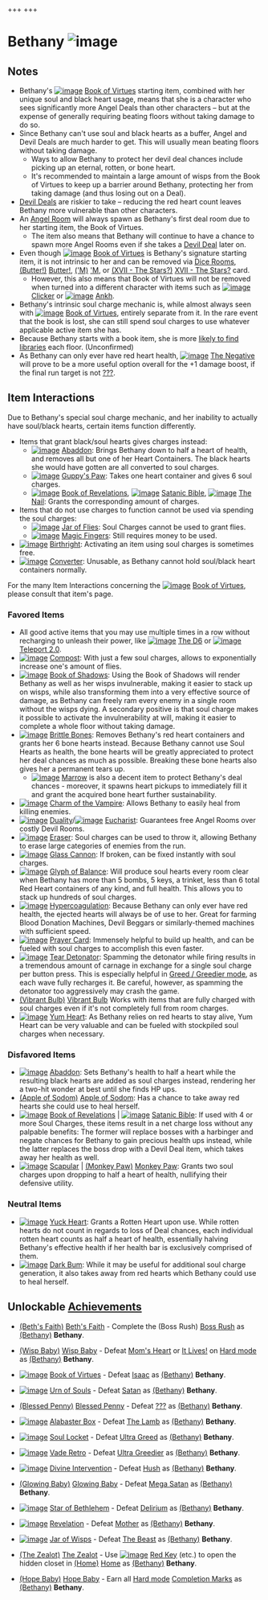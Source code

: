 +++
+++

 # Bethany ![image](/image/Bethany.png) 

Notes
-------


* Bethany's [![image](/image/Book_of_Virtues.png)](/wiki/Book_of_Virtues "Book of Virtues") [Book of Virtues](/wiki/Book_of_Virtues "Book of Virtues") starting item, combined with her unique soul and black heart usage, means that she is a character who sees significantly more Angel Deals than other characters – but at the expense of generally requiring beating floors without taking damage to do so.
* Since Bethany can't use soul and black hearts as a buffer, Angel and Devil Deals are much harder to get. This will usually mean beating floors without taking damage.
	+ Ways to allow Bethany to protect her devil deal chances include picking up an eternal, rotten, or bone heart.
	+ It's recommended to maintain a large amount of wisps from the Book of Virtues to keep up a barrier around Bethany, protecting her from taking damage (and thus losing out on a Deal).
* [Devil Deals](/wiki/Devil_Room#Deals_with_the_Devil "Devil Room") are riskier to take – reducing the red heart count leaves Bethany more vulnerable than other characters.
* An [Angel Room](/wiki/Angel_Room "Angel Room") will always spawn as Bethany's first deal room due to her starting item, the Book of Virtues.
	+ The item also means that Bethany will continue to have a chance to spawn more Angel Rooms even if she takes a [Devil Deal](/wiki/Devil_Room "Devil Room") later on.
* Even though [![image](/image/Book_of_Virtues.png)](/wiki/Book_of_Virtues "Book of Virtues") [Book of Virtues](/wiki/Book_of_Virtues "Book of Virtues") is Bethany's signature starting item, it is not intrinsic to her and can be removed via [Dice Rooms](/wiki/Dice_Room#Effects "Dice Room"), [(Butter!)](/wiki/Butter! "Butter!") [Butter!](/wiki/Butter! "Butter!"), [('M)](/wiki/%27M "'M") ['M](/wiki/%27M "'M"), or [(XVII - The Stars?)](/wiki/Cards_and_Runes "XVII - The Stars?") [XVII - The Stars?](/wiki/Cards_and_Runes "Cards and Runes") card.
	+ However, this also means that Book of Virtues will not be removed when turned into a different character with items such as [![image](/image/Clicker.png)](/wiki/Clicker "Clicker") [Clicker](/wiki/Clicker "Clicker") or [![image](/image/Ankh.png)](/wiki/Ankh "Ankh") [Ankh](/wiki/Ankh "Ankh").
* Bethany's intrinsic soul charge mechanic is, while almost always seen with [![image](/image/Book_of_Virtues.png)](/wiki/Book_of_Virtues "Book of Virtues") [Book of Virtues](/wiki/Book_of_Virtues "Book of Virtues"), entirely separate from it. In the rare event that the book is lost, she can still spend soul charges to use whatever applicable active item she has.
* Because Bethany starts with a book item, she is more [likely to find libraries](/wiki/Level_Generation "Level Generation") each floor. (Unconfirmed)
* As Bethany can only ever have red heart health, [![image](/image/The_Negative.png)](/wiki/The_Negative "The Negative") [The Negative](/wiki/The_Negative "The Negative") will prove to be a more useful option overall for the +1 damage boost, if the final run target is not [???](/wiki/%3F%3F%3F_(Boss) "??? (Boss)").


Item Interactions
-------------------


Due to Bethany's special soul charge mechanic, and her inability to actually have soul/black hearts, certain items function differently.



* Items that grant black/soul hearts gives charges instead:
	+ [![image](/image/Abaddon.png)](/wiki/Abaddon "Abaddon") [Abaddon](/wiki/Abaddon "Abaddon"): Brings Bethany down to half a heart of health, and removes all but one of her Heart Containers. The black hearts she would have gotten are all converted to soul charges.
	+ [![image](/image/Guppy%27s_Paw.png)](/wiki/Guppy%27s_Paw "Guppy's Paw") [Guppy's Paw](/wiki/Guppy%27s_Paw "Guppy's Paw"): Takes one heart container and gives 6 soul charges.
	+ [![image](/image/Book_of_Revelations.png)](/wiki/Book_of_Revelations "Book of Revelations") [Book of Revelations](/wiki/Book_of_Revelations "Book of Revelations"), [![image](/image/Satanic_Bible.png)](/wiki/Satanic_Bible "Satanic Bible") [Satanic Bible](/wiki/Satanic_Bible "Satanic Bible"), [![image](/image/The_Nail.png)](/wiki/The_Nail "The Nail") [The Nail](/wiki/The_Nail "The Nail"): Grants the corresponding amount of charges.
* Items that do not use charges to function cannot be used via spending the soul charges:
	+ [![image](/image/Jar_of_Flies.png)](/wiki/Jar_of_Flies "Jar of Flies") [Jar of Flies](/wiki/Jar_of_Flies "Jar of Flies"): Soul Charges cannot be used to grant flies.
	+ [![image](/image/Magic_Fingers.png)](/wiki/Magic_Fingers "Magic Fingers") [Magic Fingers](/wiki/Magic_Fingers "Magic Fingers"): Still requires money to be used.
* [![image](/image/Birthright.png)](/wiki/Birthright "Birthright") [Birthright](/wiki/Birthright "Birthright"): Activating an item using soul charges is sometimes free.
* [![image](/image/Converter.png)](/wiki/Converter "Converter") [Converter](/wiki/Converter "Converter"): Unusable, as Bethany cannot hold soul/black heart containers normally.


For the many Item Interactions concerning the [![image](/image/Book_of_Virtues.png)](/wiki/Book_of_Virtues "Book of Virtues") [Book of Virtues](/wiki/Book_of_Virtues "Book of Virtues"), please consult that item's page.



### Favored Items


* All good active items that you may use multiple times in a row without recharging to unleash their power, like [![image](/image/The_D6.png)](/wiki/The_D6 "The D6") [The D6](/wiki/The_D6 "The D6") or [![image](/image/Teleport_2.0.png)](/wiki/Teleport_2.0 "Teleport 2.0") [Teleport 2.0](/wiki/Teleport_2.0 "Teleport 2.0").
* [![image](/image/Compost.png)](/wiki/Compost "Compost") [Compost](/wiki/Compost "Compost"): With just a few soul charges, allows to exponentially increase one's amount of flies.
* [![image](/image/Book_of_Shadows.png)](/wiki/Book_of_Shadows "Book of Shadows") [Book of Shadows](/wiki/Book_of_Shadows "Book of Shadows"): Using the Book of Shadows will render Bethany as well as her wisps invulnerable, making it easier to stack up on wisps, while also transforming them into a very effective source of damage, as Bethany can freely ram every enemy in a single room without the wisps dying. A secondary positive is that soul charge makes it possible to activate the invulnerability at will, making it easier to complete a whole floor without taking damage.
* [![image](/image/Brittle_Bones.png)](/wiki/Brittle_Bones "Brittle Bones") [Brittle Bones](/wiki/Brittle_Bones "Brittle Bones"): Removes Bethany's red heart containers and grants her 6 bone hearts instead. Because Bethany cannot use Soul Hearts as health, the bone hearts will be greatly appreciated to protect her deal chances as much as possible. Breaking these bone hearts also gives her a permanent tears up.
	+ [![image](/image/Marrow.png)](/wiki/Marrow "Marrow") [Marrow](/wiki/Marrow "Marrow") is also a decent item to protect Bethany's deal chances - moreover, it spawns heart pickups to immediately fill it and grant the acquired bone heart further sustainability.
* [![image](/image/Charm_of_the_Vampire.png)](/wiki/Charm_of_the_Vampire "Charm of the Vampire") [Charm of the Vampire](/wiki/Charm_of_the_Vampire "Charm of the Vampire"): Allows Bethany to easily heal from killing enemies.
* [![image](/image/Duality.png)](/wiki/Duality "Duality") [Duality](/wiki/Duality "Duality")/[![image](/image/Eucharist.png)](/wiki/Eucharist "Eucharist") [Eucharist](/wiki/Eucharist "Eucharist"): Guarantees free Angel Rooms over costly Devil Rooms.
* [![image](/image/Eraser.png)](/wiki/Eraser "Eraser") [Eraser](/wiki/Eraser "Eraser"): Soul charges can be used to throw it, allowing Bethany to erase large categories of enemies from the run.
* [![image](/image/Glass_Cannon.png)](/wiki/Glass_Cannon "Glass Cannon") [Glass Cannon](/wiki/Glass_Cannon "Glass Cannon"): If broken, can be fixed instantly with soul charges.
* [![image](/image/Glyph_of_Balance.png)](/wiki/Glyph_of_Balance "Glyph of Balance") [Glyph of Balance](/wiki/Glyph_of_Balance "Glyph of Balance"): Will produce soul hearts every room clear when Bethany has more than 5 bombs, 5 keys, a trinket, less than 6 total Red Heart containers of any kind, and full health. This allows you to stack up hundreds of soul charges.
* [![image](/image/Hypercoagulation.png)](/wiki/Hypercoagulation "Hypercoagulation") [Hypercoagulation](/wiki/Hypercoagulation "Hypercoagulation"): Because Bethany can only ever have red health, the ejected hearts will always be of use to her. Great for farming Blood Donation Machines, Devil Beggars or similarly-themed machines with sufficient speed.
* [![image](/image/Prayer_Card.png)](/wiki/Prayer_Card "Prayer Card") [Prayer Card](/wiki/Prayer_Card "Prayer Card"): Immensely helpful to build up health, and can be fueled with soul charges to accomplish this even faster.
* [![image](/image/Tear_Detonator.png)](/wiki/Tear_Detonator "Tear Detonator") [Tear Detonator](/wiki/Tear_Detonator "Tear Detonator"): Spamming the detonator while firing results in a tremendous amount of carnage in exchange for a single soul charge per button press. This is especially helpful in [Greed / Greedier mode](/wiki/Greed_Mode "Greed Mode"), as each wave fully recharges it. Be careful, however, as spamming the detonator too aggressively may crash the game.
* [(Vibrant Bulb)](/wiki/Vibrant_Bulb "Vibrant Bulb") [Vibrant Bulb](/wiki/Vibrant_Bulb "Vibrant Bulb") Works with items that are fully charged with soul charges even if it's not completely full from room charges.
* [![image](/image/Yum_Heart.png)](/wiki/Yum_Heart "Yum Heart") [Yum Heart](/wiki/Yum_Heart "Yum Heart"): As Bethany relies on red hearts to stay alive, Yum Heart can be very valuable and can be fueled with stockpiled soul charges when necessary.


### Disfavored Items


* [![image](/image/Abaddon.png)](/wiki/Abaddon "Abaddon") [Abaddon](/wiki/Abaddon "Abaddon"): Sets Bethany's health to half a heart while the resulting black hearts are added as soul charges instead, rendering her a two-hit wonder at best until she finds HP ups.
* [(Apple of Sodom)](/wiki/Apple_of_Sodom "Apple of Sodom") [Apple of Sodom](/wiki/Apple_of_Sodom "Apple of Sodom"): Has a chance to take away red hearts she could use to heal herself.
* [![image](/image/Book_of_Revelations.png)](/wiki/Book_of_Revelations "Book of Revelations") [Book of Revelations](/wiki/Book_of_Revelations "Book of Revelations") | [![image](/image/Satanic_Bible.png)](/wiki/Satanic_Bible "Satanic Bible") [Satanic Bible](/wiki/Satanic_Bible "Satanic Bible"): If used with 4 or more Soul Charges, these items result in a net charge loss without any palpable benefits: The former will replace bosses with a harbinger and negate chances for Bethany to gain precious health ups instead, while the latter replaces the boss drop with a Devil Deal item, which takes away her health as well.
* [![image](/image/Scapular.png)](/wiki/Scapular "Scapular") [Scapular](/wiki/Scapular "Scapular") | [(Monkey Paw)](/wiki/Monkey_Paw "Monkey Paw") [Monkey Paw](/wiki/Monkey_Paw "Monkey Paw"): Grants two soul charges upon dropping to half a heart of health, nullifying their defensive utility.


### Neutral Items


* [![image](/image/Yuck_Heart.png)](/wiki/Yuck_Heart "Yuck Heart") [Yuck Heart](/wiki/Yuck_Heart "Yuck Heart"): Grants a Rotten Heart upon use. While rotten hearts do not count in regards to loss of Deal chances, each individual rotten heart counts as half a heart of health, essentially halving Bethany's effective health if her health bar is exclusively comprised of them.
* [![image](/image/Dark_Bum.png)](/wiki/Dark_Bum "Dark Bum") [Dark Bum](/wiki/Dark_Bum "Dark Bum"): While it may be useful for additional soul charge generation, it also takes away from red hearts which Bethany could use to heal herself.


Unlockable [Achievements](/wiki/Achievements "Achievements")
--------------------------------------------------------------


* [(Beth's Faith)](/wiki/Beth%27s_Faith "Beth's Faith")  [Beth's Faith](/wiki/Beth%27s_Faith "Beth's Faith") - Complete the (Boss Rush) [Boss Rush](/wiki/Boss_Rush "Boss Rush") as  [(Bethany)](/wiki/Bethany "Bethany") **Bethany**.


* [(Wisp Baby)](/wiki/Co-op#Repentance_babies "Wisp Baby")  [Wisp Baby](/wiki/Co-op#Repentance_babies "Co-op") - Defeat [Mom's Heart](/wiki/Mom%27s_Heart "Mom's Heart") or [It Lives!](/wiki/It_Lives! "It Lives!") on [Hard mode](/wiki/Hard_mode "Hard mode") as  [(Bethany)](/wiki/Bethany "Bethany") **Bethany**.


* [![image](/image/Book_of_Virtues.png)](/wiki/Book_of_Virtues "Book of Virtues")  [Book of Virtues](/wiki/Book_of_Virtues "Book of Virtues") - Defeat [Isaac](/wiki/Isaac_(Boss) "Isaac (Boss)") as  [(Bethany)](/wiki/Bethany "Bethany") **Bethany**.


* [![image](/image/Urn_of_Souls.png)](/wiki/Urn_of_Souls "Urn of Souls")  [Urn of Souls](/wiki/Urn_of_Souls "Urn of Souls") - Defeat [Satan](/wiki/Satan "Satan") as  [(Bethany)](/wiki/Bethany "Bethany") **Bethany**.


* [(Blessed Penny)](/wiki/Blessed_Penny "Blessed Penny")  [Blessed Penny](/wiki/Blessed_Penny "Blessed Penny") - Defeat [???](/wiki/%3F%3F%3F_(Boss) "??? (Boss)") as  [(Bethany)](/wiki/Bethany "Bethany") **Bethany**.


* [![image](/image/Alabaster_Box.png)](/wiki/Alabaster_Box "Alabaster Box")  [Alabaster Box](/wiki/Alabaster_Box "Alabaster Box") - Defeat [The Lamb](/wiki/The_Lamb "The Lamb") as  [(Bethany)](/wiki/Bethany "Bethany") **Bethany**.


* [![image](/image/Soul_Locket.png)](/wiki/Soul_Locket "Soul Locket")  [Soul Locket](/wiki/Soul_Locket "Soul Locket") - Defeat [Ultra Greed](/wiki/Ultra_Greed "Ultra Greed") as  [(Bethany)](/wiki/Bethany "Bethany") **Bethany**.


* [![image](/image/Vade_Retro.png)](/wiki/Vade_Retro "Vade Retro")  [Vade Retro](/wiki/Vade_Retro "Vade Retro") - Defeat [Ultra Greedier](/wiki/Ultra_Greedier "Ultra Greedier") as  [(Bethany)](/wiki/Bethany "Bethany") **Bethany**.


* [![image](/image/Divine_Intervention.png)](/wiki/Divine_Intervention "Divine Intervention")  [Divine Intervention](/wiki/Divine_Intervention "Divine Intervention") - Defeat [Hush](/wiki/Hush "Hush") as  [(Bethany)](/wiki/Bethany "Bethany") **Bethany**.


* [(Glowing Baby)](/wiki/Co-op#Repentance_babies "Glowing Baby")  [Glowing Baby](/wiki/Co-op#Repentance_babies "Co-op") - Defeat [Mega Satan](/wiki/Mega_Satan "Mega Satan") as  [(Bethany)](/wiki/Bethany "Bethany") **Bethany**.


* [![image](/image/Star_of_Bethlehem.png)](/wiki/Star_of_Bethlehem "Star of Bethlehem")  [Star of Bethlehem](/wiki/Star_of_Bethlehem "Star of Bethlehem") - Defeat [Delirium](/wiki/Delirium "Delirium") as  [(Bethany)](/wiki/Bethany "Bethany") **Bethany**.


* [![image](/image/Revelation.png)](/wiki/Revelation "Revelation")  [Revelation](/wiki/Revelation "Revelation") - Defeat [Mother](/wiki/Mother "Mother") as  [(Bethany)](/wiki/Bethany "Bethany") **Bethany**.


* [![image](/image/Jar_of_Wisps.png)](/wiki/Jar_of_Wisps "Jar of Wisps")  [Jar of Wisps](/wiki/Jar_of_Wisps "Jar of Wisps") - Defeat [The Beast](/wiki/The_Beast "The Beast") as  [(Bethany)](/wiki/Bethany "Bethany") **Bethany**.


* [(The Zealot)](/wiki/Tainted_Bethany "The Zealot")  [The Zealot](/wiki/Tainted_Bethany "Tainted Bethany") - Use [![image](/image/Red_Key.png)](/wiki/Red_Key "Red Key") [Red Key](/wiki/Red_Key "Red Key") (etc.) to open the hidden closet in [(Home)](/wiki/Home "Home") [Home](/wiki/Home "Home") as  [(Bethany)](/wiki/Bethany "Bethany") **Bethany**.


* [(Hope Baby)](/wiki/Co-op#Repentance_babies "Hope Baby")  [Hope Baby](/wiki/Co-op#Repentance_babies "Co-op") - Earn all [Hard mode](/wiki/Hard_mode "Hard mode") [Completion Marks](/wiki/Completion_Mark "Completion Mark") as  [(Bethany)](/wiki/Bethany "Bethany") **Bethany**.
